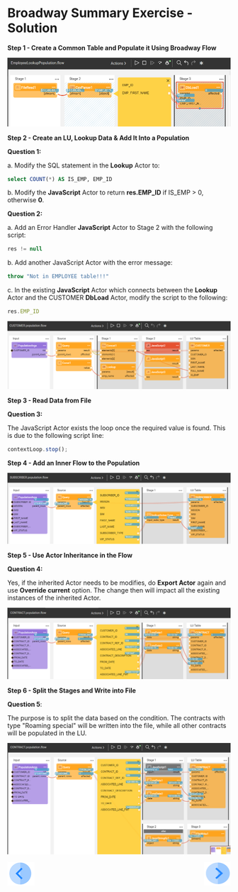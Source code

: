# Broadway Summary Exercise - Solution

**Step 1 - Create a Common Table and Populate it Using Broadway Flow**

![image](images/exam_0.PNG)

**Step 2 - Create an LU, Lookup Data & Add It Into a Population**

**Question 1:**

a. Modify the SQL statement in the **Lookup** Actor to:

~~~sql
select COUNT(*) AS IS_EMP, EMP_ID
~~~

b. Modify the **JavaScript** Actor to return **res.EMP_ID** if IS_EMP > 0, otherwise **0**.

**Question 2:**

a. Add an Error Handler **JavaScript** Actor to Stage 2 with the following script:

~~~javascript
res != null 
~~~

b. Add another JavaScript Actor with the error message:

~~~javascript
throw "Not in EMPLOYEE table!!!"
~~~

c. In the existing **JavaScript** Actor which connects between the **Lookup** Actor and the CUSTOMER **DbLoad** Actor, modify the script to the following:

~~~javascript
res.EMP_ID
~~~

![image](images/exam_1.PNG)

**Step 3 - Read Data from File**

**Question 3:**

The JavaScript Actor exists the loop once the required value is found. This is due to the following script line:

~~~javascript
contextLoop.stop();
~~~

**Step 4 - Add an Inner Flow to the Population**

![image](images/exam_2.PNG)

**Step 5 - Use Actor Inheritance in the Flow**

**Question 4:**

Yes, if the inherited Actor needs to be modifies, do **Export Actor** again and use **Override current** option. The change then will impact all the existing instances of the inherited Actor.

![image](images/exam_3.PNG)

**Step 6 - Split the Stages and Write into File**

**Question 5**:

The purpose is to split the data based on the condition. The contracts with type "Roaming special" will be written into the file, while all other contracts will be populated in the LU.

![image](images/exam_4.PNG)



[![Previous](/articles/images/Previous.png)](22_broadway_summary_exercise.md)[<img align="right" width="60" height="54" src="/articles/images/Next.png">](23_broadway_exam.md)
